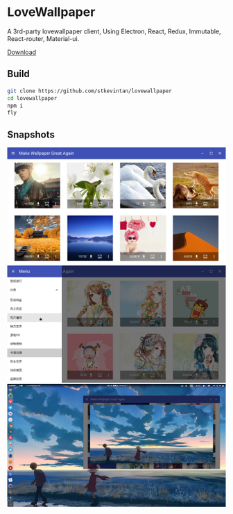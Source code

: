 # LoveWallpaper

A 3rd-party lovewallpaper client, Using Electron, React, Redux, Immutable, React-router, Material-ui.   


[Download](https://github.com/stkevintan/lovewallpaper/releases)


## Build
```bash
git clone https://github.com/stkevintan/lovewallpaper
cd lovewallpaper
npm i
fly
```

## Snapshots

![list](https://raw.githubusercontent.com/stkevintan/lovewallpaper/master/snapshots/lovewallpaper-list2.png)
![sidebar](https://raw.githubusercontent.com/stkevintan/lovewallpaper/master/snapshots/lovewallpaper-sidebar2.png)
![preview](https://raw.githubusercontent.com/stkevintan/lovewallpaper/master/snapshots/lovewallpaper-preview2.png)

